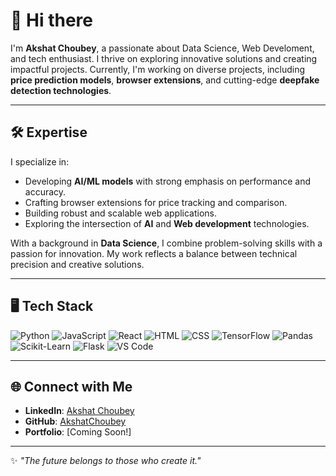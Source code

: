 # 👋 Hi there

I'm **Akshat Choubey**, a passionate about Data Science, Web Develoment, and tech enthusiast. I thrive on exploring innovative solutions and creating impactful projects. Currently, I'm working on diverse projects, including **price prediction models**, **browser extensions**, and cutting-edge **deepfake detection technologies**.

---

## 🛠 Expertise

I specialize in:
- Developing **AI/ML models** with strong emphasis on performance and accuracy.
- Crafting browser extensions for price tracking and comparison.
- Building robust and scalable web applications.
- Exploring the intersection of **AI** and **Web development** technologies.

With a background in **Data Science**, I combine problem-solving skills with a passion for innovation. My work reflects a balance between technical precision and creative solutions.

---

## 🖥️ Tech Stack

![Python](https://img.shields.io/badge/-Python-3776AB?logo=python&logoColor=white)
![JavaScript](https://img.shields.io/badge/-JavaScript-F7DF1E?logo=javascript&logoColor=black)
![React](https://img.shields.io/badge/-React-61DAFB?logo=react&logoColor=black)
![HTML](https://img.shields.io/badge/-HTML-E34F26?logo=html5&logoColor=white)
![CSS](https://img.shields.io/badge/-CSS-1572B6?logo=css3&logoColor=white)
![TensorFlow](https://img.shields.io/badge/-TensorFlow-FF6F00?logo=tensorflow&logoColor=white)
![Pandas](https://img.shields.io/badge/-Pandas-150458?logo=pandas&logoColor=white)
![Scikit-Learn](https://img.shields.io/badge/-ScikitLearn-F7931E?logo=scikit-learn&logoColor=white)
![Flask](https://img.shields.io/badge/-Flask-000000?logo=flask&logoColor=white)
![VS Code](https://img.shields.io/badge/-VS%20Code-007ACC?logo=visualstudiocode&logoColor=white)

---

## 🌐 Connect with Me

- **LinkedIn**: [Akshat Choubey](https://linkedin.com/in/akshatchoubey)
- **GitHub**: [AkshatChoubey](https://github.com/AkshatChoubey)
- **Portfolio**: [Coming Soon!]

---

✨ *"The future belongs to those who create it."*  

